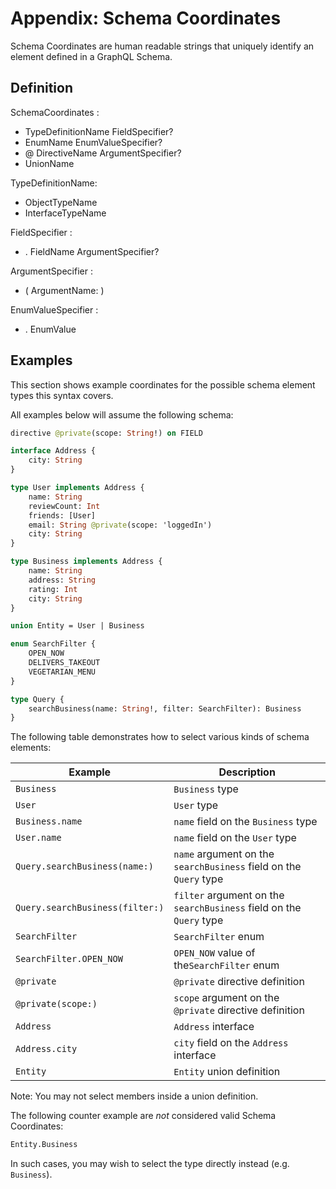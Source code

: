 # Appendix: Schema Coordinates

Schema Coordinates are human readable strings that uniquely identify an element defined in a GraphQL Schema.

## Definition 

SchemaCoordinates :
  - TypeDefinitionName FieldSpecifier?
  - EnumName EnumValueSpecifier?
  - @ DirectiveName ArgumentSpecifier?
  - UnionName

TypeDefinitionName:
  - ObjectTypeName
  - InterfaceTypeName

FieldSpecifier :
  - . FieldName ArgumentSpecifier?

ArgumentSpecifier :
  - ( ArgumentName: )

EnumValueSpecifier :
  - . EnumValue

## Examples

This section shows example coordinates for the possible schema element types this syntax covers.

All examples below will assume the following schema:

```graphql example
directive @private(scope: String!) on FIELD

interface Address {
    city: String
}

type User implements Address {
    name: String
    reviewCount: Int
    friends: [User]
    email: String @private(scope: 'loggedIn')
    city: String
}

type Business implements Address {
    name: String
    address: String
    rating: Int
    city: String
}

union Entity = User | Business

enum SearchFilter {
    OPEN_NOW
    DELIVERS_TAKEOUT
    VEGETARIAN_MENU
}

type Query {
    searchBusiness(name: String!, filter: SearchFilter): Business
}
```

The following table demonstrates how to select various kinds of schema elements:

|  Example                       | Description                                                         |
| ------------------------------ | ------------------------------------------------------------------- |
| `Business`                     | `Business` type                                                     |
| `User`                         | `User` type                                                         |
| `Business.name`                | `name` field on the `Business` type                                 |
| `User.name`                    | `name` field on the `User` type                                     |
| `Query.searchBusiness(name:)`  | `name` argument on the `searchBusiness` field on the `Query` type   |
| `Query.searchBusiness(filter:)`| `filter` argument on the `searchBusiness` field on the `Query` type |
| `SearchFilter`                 | `SearchFilter` enum                                                 |
| `SearchFilter.OPEN_NOW`        | `OPEN_NOW` value of the`SearchFilter` enum                          |
| `@private`                     | `@private` directive definition                                     |
| `@private(scope:)`             | `scope` argument on the `@private` directive definition             |
| `Address`                      | `Address` interface                                                 |
| `Address.city`                 | `city` field on the `Address` interface                             |
| `Entity`                       | `Entity` union definition                                           |

Note: You may not select members inside a union definition.

The following counter example are *not* considered valid Schema Coordinates:

```graphql counter-example
Entity.Business
```

In such cases, you may wish to select the type directly instead (e.g. `Business`).